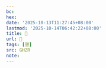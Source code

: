 ```yaml
---
bc:
hex:
date: '2025-10-13T11:27:45+08:00'
lastmod: '2025-10-14T06:42:22+08:00'
title: 󰙤
url: 󰙤
tags: [䵿]
src: GHZR
note:
---
```

